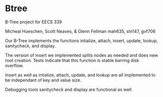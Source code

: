 Btree
=====

B-Tree project for EECS 339

Micheal Hueschen, Scott Neaves, & Glenn Fellman
mah635, stn147, gvf706

  Our B-Tree implements the functions intialize, attach, insert, update, lookup, sanitycheck, and display.
  
  The version of insert we implemented splits nodes as needed and does new root creation.
  Tests indicate that this function is stable barring disk overflow. 
  
  Insert as well as intialize, attach, update, and lookup are all implemented to be independant of key and value size.
  
  Debugging tools sanitycheck and display are functional as well. 